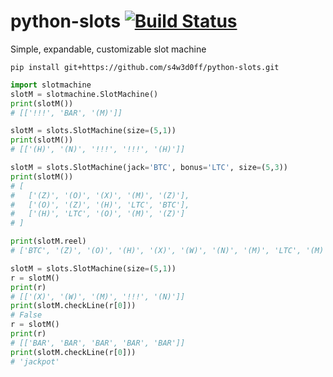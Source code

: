 # python-slots [![Build Status](https://travis-ci.org/s4w3d0ff/python-slots.svg?branch=master)](https://travis-ci.org/s4w3d0ff/python-slots)
Simple, expandable, customizable slot machine

`pip install git+https://github.com/s4w3d0ff/python-slots.git`

```python
import slotmachine
slotM = slotmachine.SlotMachine()
print(slotM())
# [['!!!', 'BAR', '(M)']]

slotM = slots.SlotMachine(size=(5,1))
print(slotM())
# [['(H)', '(N)', '!!!', '!!!', '(H)']]

slotM = slots.SlotMachine(jack='BTC', bonus='LTC', size=(5,3))
print(slotM())
# [
#   ['(Z)', '(O)', '(X)', '(M)', '(Z)'],
#   ['(O)', '(Z)', '(H)', 'LTC', 'BTC'],
#   ['(H)', 'LTC', '(O)', '(M)', '(Z)']
# ]

print(slotM.reel)
# ['BTC', '(Z)', '(O)', '(H)', '(X)', '(W)', '(N)', '(M)', 'LTC', '(M)', '(N)', '(W)', '(X)', '(H)', '(O)', '(Z)', 'LTC', '(Z)', '(O)', '(H)', '(X)', '(W)', '(N)', '(M)', 'LTC', '(M)', '(N)', '(W)', '(X)', '(H)', '(O)', '(Z)', 'LTC', '(Z)', '(O)', '(H)', '(X)', '(W)', '(N)', '(M)', 'LTC', '(M)', '(N)', '(W)', '(X)', '(H)', '(O)', '(Z)']

slotM = slots.SlotMachine(size=(5,1))
r = slotM()
print(r)
# [['(X)', '(W)', '(M)', '!!!', '(N)']]
print(slotM.checkLine(r[0]))
# False
r = slotM()
print(r)
# [['BAR', 'BAR', 'BAR', 'BAR', 'BAR']]
print(slotM.checkLine(r[0]))
# 'jackpot'
```
